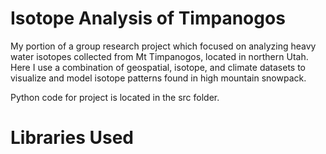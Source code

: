 Isotope Analysis of Timpanogos
==============================
My portion of a group research project which focused on analyzing heavy water isotopes collected from Mt Timpanogos, located in northern Utah.  Here I use a combination of geospatial, isotope, and climate datasets to visualize and model isotope patterns found in high mountain snowpack.

Python code for project is located in the src folder.

# Libraries Used
